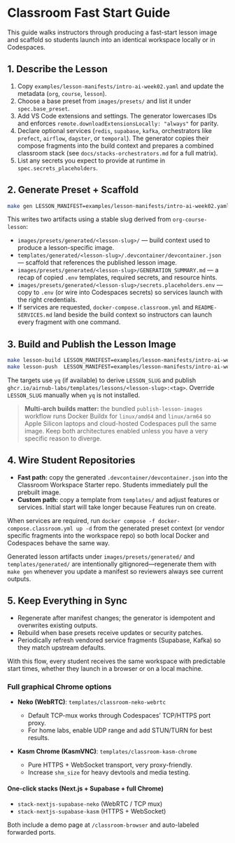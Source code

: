 # Classroom Fast Start Guide

This guide walks instructors through producing a fast-start lesson image and scaffold so students launch into an identical workspace locally or in Codespaces.

## 1. Describe the Lesson

1. Copy `examples/lesson-manifests/intro-ai-week02.yaml` and update the metadata (`org`, `course`, `lesson`).
2. Choose a base preset from `images/presets/` and list it under `spec.base_preset`.
3. Add VS Code extensions and settings. The generator lowercases IDs and enforces `remote.downloadExtensionsLocally: "always"` for parity.
4. Declare optional services (`redis`, `supabase`, `kafka`, orchestrators like `prefect`, `airflow`, `dagster`, or `temporal`). The generator copies their compose fragments into the build context and prepares a combined classroom stack (see `docs/stacks-orchestrators.md` for a full matrix).
5. List any secrets you expect to provide at runtime in `spec.secrets_placeholders`.

## 2. Generate Preset + Scaffold

```bash
make gen LESSON_MANIFEST=examples/lesson-manifests/intro-ai-week02.yaml
```

This writes two artifacts using a stable slug derived from `org-course-lesson`:

- `images/presets/generated/<lesson-slug>/` — build context used to produce a lesson-specific image.
- `templates/generated/<lesson-slug>/.devcontainer/devcontainer.json` — scaffold that references the published lesson image.
- `images/presets/generated/<lesson-slug>/GENERATION_SUMMARY.md` — a recap of copied `.env` templates, required secrets, and resource hints.
- `images/presets/generated/<lesson-slug>/secrets.placeholders.env` — copy to `.env` (or wire into Codespaces secrets) so services launch with the right credentials.
- If services are requested, `docker-compose.classroom.yml` and `README-SERVICES.md` land beside the build context so instructors can launch every fragment with one command.

## 3. Build and Publish the Lesson Image

```bash
make lesson-build LESSON_MANIFEST=examples/lesson-manifests/intro-ai-week02.yaml
make lesson-push  LESSON_MANIFEST=examples/lesson-manifests/intro-ai-week02.yaml
```

The targets use `yq` (if available) to derive `LESSON_SLUG` and publish `ghcr.io/airnub-labs/templates/lessons/<lesson-slug>:<tag>`. Override `LESSON_SLUG` manually when `yq` is not installed.

> **Multi-arch builds matter:** the bundled `publish-lesson-images` workflow runs Docker Buildx for `linux/amd64` and `linux/arm64` so Apple Silicon laptops and cloud-hosted Codespaces pull the same image. Keep both architectures enabled unless you have a very specific reason to diverge.

## 4. Wire Student Repositories

- **Fast path:** copy the generated `.devcontainer/devcontainer.json` into the Classroom Workspace Starter repo. Students immediately pull the prebuilt image.
- **Custom path:** copy a template from `templates/` and adjust features or services. Initial start will take longer because Features run on create.

When services are required, run `docker compose -f docker-compose.classroom.yml up -d` from the generated preset context (or vendor specific fragments into the workspace repo) so both local Docker and Codespaces behave the same way.

Generated lesson artifacts under `images/presets/generated/` and `templates/generated/` are intentionally gitignored—regenerate them with `make gen` whenever you update a manifest so reviewers always see current outputs.

## 5. Keep Everything in Sync

- Regenerate after manifest changes; the generator is idempotent and overwrites existing outputs.
- Rebuild when base presets receive updates or security patches.
- Periodically refresh vendored service fragments (Supabase, Kafka) so they match upstream defaults.

With this flow, every student receives the same workspace with predictable start times, whether they launch in a browser or on a local machine.

### Full graphical Chrome options

- **Neko (WebRTC)**: `templates/classroom-neko-webrtc`
  - Default TCP-mux works through Codespaces’ TCP/HTTPS port proxy.
  - For home labs, enable UDP range and add STUN/TURN for best results.

- **Kasm Chrome (KasmVNC)**: `templates/classroom-kasm-chrome`
  - Pure HTTPS + WebSocket transport, very proxy-friendly.
  - Increase `shm_size` for heavy devtools and media testing.

#### One-click stacks (Next.js + Supabase + full Chrome)
- `stack-nextjs-supabase-neko` (WebRTC / TCP mux)
- `stack-nextjs-supabase-kasm` (HTTPS + WebSocket)

Both include a demo page at `/classroom-browser` and auto-labeled forwarded ports.
